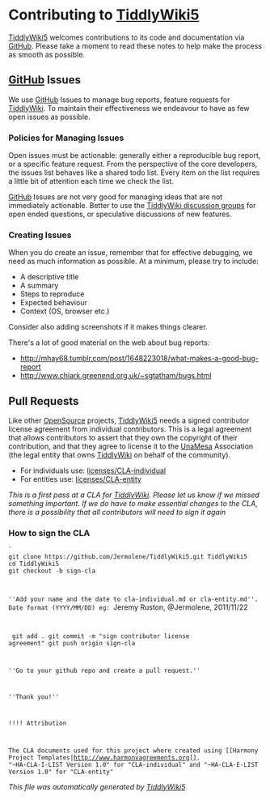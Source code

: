 <h1 class=''>Contributing to <a class=' tw-tiddlylink tw-tiddlylink-resolves' href='http://tiddlywiki.com/static/TiddlyWiki5.html'>TiddlyWiki5</a></h1><p><a class=' tw-tiddlylink tw-tiddlylink-resolves' href='http://tiddlywiki.com/static/TiddlyWiki5.html'>TiddlyWiki5</a> welcomes contributions to its code and documentation via <a class='tw-tiddlylink-external' href='https://github.com/Jermolene/TiddlyWiki5' target='_blank'>GitHub</a>. Please take a moment to read these notes to help make the process as smooth as possible.</p><h2 class=''><a class=' tw-tiddlylink tw-tiddlylink-missing' href='http://tiddlywiki.com/static/GitHub.html'>GitHub</a> Issues</h2><p>We use <a class=' tw-tiddlylink tw-tiddlylink-missing' href='http://tiddlywiki.com/static/GitHub.html'>GitHub</a> Issues to manage bug reports, feature requests for <a class=' tw-tiddlylink tw-tiddlylink-resolves' href='http://tiddlywiki.com/static/TiddlyWiki.html'>TiddlyWiki</a>. To maintain their effectiveness we endeavour to have as few open issues as possible.</p><h3 class=''>Policies for Managing Issues</h3><p>Open issues must be actionable: generally either a reproducible bug report, or a specific feature request. From the perspective of the core developers, the issues list behaves like a shared todo list. Every item on the list requires a little bit of attention each time we check the list.</p><p><a class=' tw-tiddlylink tw-tiddlylink-missing' href='http://tiddlywiki.com/static/GitHub.html'>GitHub</a> Issues are not very good for managing ideas that are not immediately actionable. Better to use the <a class=' tw-tiddlylink tw-tiddlylink-resolves' href='http://tiddlywiki.com/static/Community.html'>TiddlyWiki discussion groups</a> for open ended questions, or speculative discussions of new features.</p><h3 class=''>Creating Issues</h3><p>When you do create an issue, remember that for effective debugging, we need as much information as possible. At a minimum, please try to include:</p><ul><li>A descriptive title</li><li>A summary</li><li>Steps to reproduce</li><li>Expected behaviour</li><li>Context (OS, browser etc.)</li></ul><p>Consider also adding screenshots if it makes things clearer.</p><p>There's a lot of good material on the web about bug reports:</p><ul><li><a class='tw-tiddlylink-external' href='http://mhay68.tumblr.com/post/1648223018/what-makes-a-good-bug-report' target='_blank'>http://mhay68.tumblr.com/post/1648223018/what-makes-a-good-bug-report</a></li><li><a class='tw-tiddlylink-external' href='http://www.chiark.greenend.org.uk/~sgtatham/bugs.html' target='_blank'>http://www.chiark.greenend.org.uk/~sgtatham/bugs.html</a></li></ul><h2 class=''>Pull Requests</h2><p>Like other <a class=' tw-tiddlylink tw-tiddlylink-resolves' href='http://tiddlywiki.com/static/OpenSource.html'>OpenSource</a> projects, <a class=' tw-tiddlylink tw-tiddlylink-resolves' href='http://tiddlywiki.com/static/TiddlyWiki5.html'>TiddlyWiki5</a> needs a signed contributor license agreement from individual contributors. This is a legal agreement that allows contributors  to assert that they own the copyright of their contribution, and that they agree to license it to the <a class=' tw-tiddlylink tw-tiddlylink-missing' href='http://tiddlywiki.com/static/UnaMesa.html'>UnaMesa</a> Association (the legal entity that owns <a class=' tw-tiddlylink tw-tiddlylink-resolves' href='http://tiddlywiki.com/static/TiddlyWiki.html'>TiddlyWiki</a> on behalf of the community).</p><ul><li>For individuals use: <a class='tw-tiddlylink-external' href='https://github.com/Jermolene/TiddlyWiki5/tree/master/licenses/cla-individual.md' target='_blank'>licenses/CLA-individual</a></li><li>For entities use: <a class='tw-tiddlylink-external' href='https://github.com/Jermolene/TiddlyWiki5/tree/master/licenses/cla-entity.md' target='_blank'>licenses/CLA-entity</a></li></ul><p><em>This is a first pass at a CLA for <a class=' tw-tiddlylink tw-tiddlylink-resolves' href='http://tiddlywiki.com/static/TiddlyWiki.html'>TiddlyWiki</a>. Please let us know if we missed something important. If we do have to make essential changes to the CLA, there is a possibility that all contributors will need to sign it again</em></p><h3 class=''>How to sign the CLA</h3><p><code>`
git clone https://github.com/Jermolene/TiddlyWiki5.git TiddlyWiki5
cd TiddlyWiki5
git checkout -b sign-cla
</code><code>

''Add your name and the date to cla-individual.md or cla-entity.md''. Date format (YYYY/MM/DD)
eg: </code>Jeremy Ruston, @Jermolene, 2011/11/22<code>

</code><code>
git add .
git commit -m &quot;sign contributor license agreement&quot;
git push origin sign-cla
</code><code>

''Go to your github repo and create a pull request.''

''Thank you!''

!!!! Attribution

The CLA documents used for this project where created using [[Harmony Project Templates|http://www.harmonyagreements.org]]. &quot;~HA-CLA-I-LIST Version 1.0&quot; for &quot;CLA-individual&quot; and &quot;~HA-CLA-E-LIST Version 1.0&quot; for &quot;CLA-entity&quot;
</code></p><p><em>This file was automatically generated by <a class=' tw-tiddlylink tw-tiddlylink-resolves' href='http://tiddlywiki.com/static/TiddlyWiki5.html'>TiddlyWiki5</a></em>
</p>